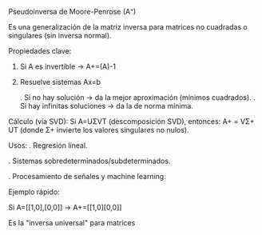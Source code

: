 Pseudoinversa de Moore-Penrose (A⁺)

Es una generalización de la matriz inversa para matrices no cuadradas o singulares (sin inversa normal).

Propiedades clave:

1. Si 
A es invertible → A+=(A)-1
2. Resuelve sistemas Ax=b
   
   . Si no hay solución → da la mejor aproximación (mínimos cuadrados).
   . Si hay infinitas soluciones → da la de norma mínima.
   
Cálculo (vía SVD):
Si A=UΣVT (descomposición SVD), entonces:
                A+ = VΣ+ UT
(donde Σ+ invierte los valores singulares no nulos).

Usos:
. Regresión lineal.

. Sistemas sobredeterminados/subdeterminados.

. Procesamiento de señales y machine learning.

Ejemplo rápido:

Si A=[[1,0],[0,0]] → A+=[[1,0][0,0]]

Es la "inversa universal" para matrices


 




